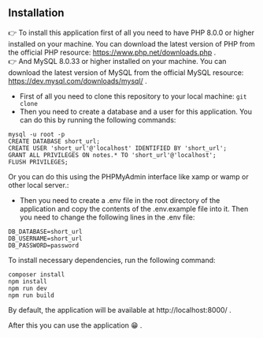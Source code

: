 
## Installation
👉 To install this application first of all you need to have PHP 8.0.0 or higher installed on your machine. You can download the latest version of PHP from the official PHP resource: https://www.php.net/downloads.php . <br>
👉 And MySQL 8.0.33 or higher installed on your machine. You can download the latest version of MySQL from the official MySQL resource: https://dev.mysql.com/downloads/mysql/ .

- First of all you need to clone this repository to your local machine:
  ```git clone```
- Then you need to create a database and a user for this application. You can do this by running the following commands:
```shell
mysql -u root -p
CREATE DATABASE short_url;
CREATE USER 'short_url'@'localhost' IDENTIFIED BY 'short_url';
GRANT ALL PRIVILEGES ON notes.* TO 'short_url'@'localhost';
FLUSH PRIVILEGES;
```

Or you can do this using the PHPMyAdmin interface like xamp or wamp or other local server.:

- Then you need to create a .env file in the root directory of the application and copy the contents of the .env.example file into it. Then you need to change the following lines in the .env file:
```dotenv
DB_DATABASE=short_url
DB_USERNAME=short_url
DB_PASSWORD=password
```

To install necessary dependencies, run the following command:
```shell
composer install
npm install
npm run dev
npm run build
```


By default, the application will be available at http://localhost:8000/ .

After this you can use the application 😁 .


